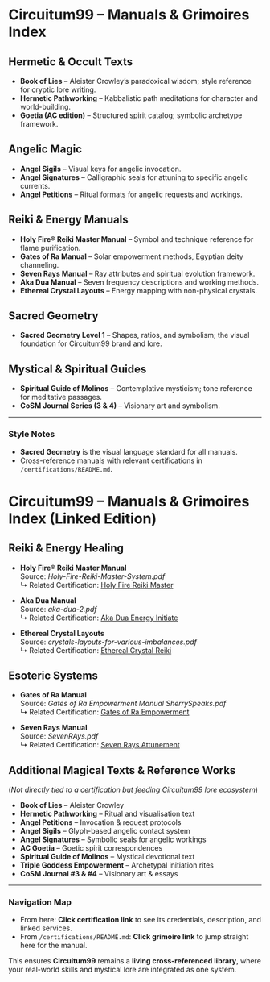 # Circuitum99 – Manuals & Grimoires Index

## Hermetic & Occult Texts
- **Book of Lies** – Aleister Crowley’s paradoxical wisdom; style reference for cryptic lore writing.
- **Hermetic Pathworking** – Kabbalistic path meditations for character and world-building.
- **Goetia (AC edition)** – Structured spirit catalog; symbolic archetype framework.

## Angelic Magic
- **Angel Sigils** – Visual keys for angelic invocation.
- **Angel Signatures** – Calligraphic seals for attuning to specific angelic currents.
- **Angel Petitions** – Ritual formats for angelic requests and workings.

## Reiki & Energy Manuals
- **Holy Fire® Reiki Master Manual** – Symbol and technique reference for flame purification.
- **Gates of Ra Manual** – Solar empowerment methods, Egyptian deity channeling.
- **Seven Rays Manual** – Ray attributes and spiritual evolution framework.
- **Aka Dua Manual** – Seven frequency descriptions and working methods.
- **Ethereal Crystal Layouts** – Energy mapping with non-physical crystals.

## Sacred Geometry
- **Sacred Geometry Level 1** – Shapes, ratios, and symbolism; the visual foundation for Circuitum99 brand and lore.

## Mystical & Spiritual Guides
- **Spiritual Guide of Molinos** – Contemplative mysticism; tone reference for meditative passages.
- **CoSM Journal Series (3 & 4)** – Visionary art and symbolism.

---

### Style Notes
- **Sacred Geometry** is the visual language standard for all manuals.
- Cross-reference manuals with relevant certifications in `/certifications/README.md`.

# Circuitum99 – Manuals & Grimoires Index (Linked Edition)

## Reiki & Energy Healing

- **Holy Fire® Reiki Master Manual**  
  Source: *Holy-Fire-Reiki-Master-System.pdf*  
  ↳ Related Certification: [Holy Fire Reiki Master](/certifications/README.md#holy-fire-reiki-master)

- **Aka Dua Manual**  
  Source: *aka-dua-2.pdf*  
  ↳ Related Certification: [Aka Dua Energy Initiate](/certifications/README.md#aka-dua-energy-initiate)

- **Ethereal Crystal Layouts**  
  Source: *crystals-layouts-for-various-imbalances.pdf*  
  ↳ Related Certification: [Ethereal Crystal Reiki](/certifications/README.md#ethereal-crystal-reiki)

## Esoteric Systems

- **Gates of Ra Manual**  
  Source: *Gates of Ra Empowerment Manual SherrySpeaks.pdf*  
  ↳ Related Certification: [Gates of Ra Empowerment](/certifications/README.md#gates-of-ra-empowerment)

- **Seven Rays Manual**  
  Source: *SevenRAys.pdf*  
  ↳ Related Certification: [Seven Rays Attunement](/certifications/README.md#seven-rays-attunement)

## Additional Magical Texts & Reference Works
(*Not directly tied to a certification but feeding Circuitum99 lore ecosystem*)

- **Book of Lies** – Aleister Crowley  
- **Hermetic Pathworking** – Ritual and visualisation text  
- **Angel Petitions** – Invocation & request protocols  
- **Angel Sigils** – Glyph-based angelic contact system  
- **Angel Signatures** – Symbolic seals for angelic workings  
- **AC Goetia** – Goetic spirit correspondences  
- **Spiritual Guide of Molinos** – Mystical devotional text  
- **Triple Goddess Empowerment** – Archetypal initiation rites  
- **CoSM Journal #3 & #4** – Visionary art & essays

---

### Navigation Map
- From here: **Click certification link** to see its credentials, description, and linked services.
- From `/certifications/README.md`: **Click grimoire link** to jump straight here for the manual.

This ensures **Circuitum99** remains a **living cross-referenced library**, where your real-world skills and mystical lore are integrated as one system.